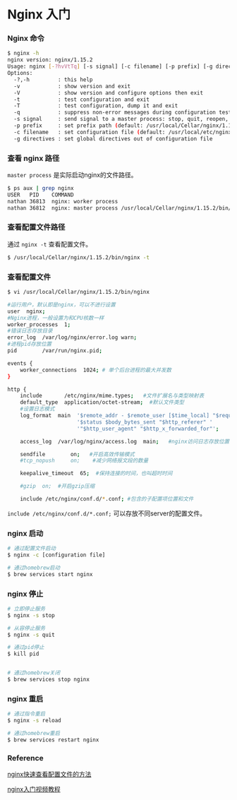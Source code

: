 # Nginx 入门

### Nginx 命令

```bash
$ nginx -h
nginx version: nginx/1.15.2
Usage: nginx [-?hvVtTq] [-s signal] [-c filename] [-p prefix] [-g directives]
Options:
  -?,-h         : this help
  -v            : show version and exit
  -V            : show version and configure options then exit
  -t            : test configuration and exit
  -T            : test configuration, dump it and exit
  -q            : suppress non-error messages during configuration testing
  -s signal     : send signal to a master process: stop, quit, reopen, reload
  -p prefix     : set prefix path (default: /usr/local/Cellar/nginx/1.15.2/)
  -c filename   : set configuration file (default: /usr/local/etc/nginx/nginx.conf)
  -g directives : set global directives out of configuration file
```



### 查看 nginx 路径

`master process` 是实际启动nginx的文件路径。

```bash
$ ps aux | grep nginx
USER   PID    COMMAND
nathan 36813  nginx: worker process
nathan 36812  nginx: master process /usr/local/Cellar/nginx/1.15.2/bin/nginx
```



### 查看配置文件路径

通过 `nginx -t` 查看配置文件。

```bash
$ /usr/local/Cellar/nginx/1.15.2/bin/nginx -t
```



### 查看配置文件

```bash
$ vi /usr/local/Cellar/nginx/1.15.2/bin/nginx

#运行用户，默认即是nginx，可以不进行设置
user  nginx;
#Nginx进程，一般设置为和CPU核数一样
worker_processes  1;   
#错误日志存放目录
error_log  /var/log/nginx/error.log warn;
#进程pid存放位置
pid        /var/run/nginx.pid;

events {
    worker_connections  1024; # 单个后台进程的最大并发数
}

http {
    include       /etc/nginx/mime.types;   #文件扩展名与类型映射表
    default_type  application/octet-stream;  #默认文件类型
    #设置日志模式
    log_format  main  '$remote_addr - $remote_user [$time_local] "$request" '
                      '$status $body_bytes_sent "$http_referer" '
                      '"$http_user_agent" "$http_x_forwarded_for"';

    access_log  /var/log/nginx/access.log  main;   #nginx访问日志存放位置

    sendfile        on;   #开启高效传输模式
    #tcp_nopush     on;    #减少网络报文段的数量

    keepalive_timeout  65;  #保持连接的时间，也叫超时时间

    #gzip  on;  #开启gzip压缩

    include /etc/nginx/conf.d/*.conf; #包含的子配置项位置和文件

```

`include /etc/nginx/conf.d/*.conf;` 可以存放不同server的配置文件。



### nginx 启动

```bash
# 通过配置文件启动
$ nginx -c [configuration file]

# 通过homebrew启动
$ brew services start nginx
```



### nginx 停止

```bash
# 立即停止服务
$ nginx -s stop

# 从容停止服务
$ nginx -s quit

# 通过pid停止
$ kill pid


# 通过homebrew关闭
$ brew services stop nginx
```



### nginx 重启

```bash
# 通过指令重启
$ nginx -s reload

# 通过homebrew重启
$ brew services restart nginx
```



### Reference

[nginx快速查看配置文件的方法](https://blog.csdn.net/fdipzone/article/details/77199042)

[nginx入门视频教程](https://juejin.im/post/5bd7a6046fb9a05d2c43f8c7)

